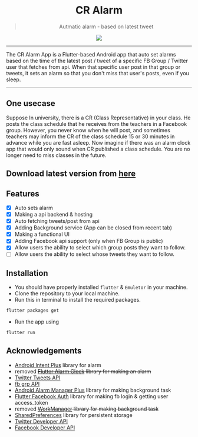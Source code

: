<div align="center">
  <h1>CR Alarm</h1>


> Autmatic alarm - based on latest tweet

[![](https://skillicons.dev/icons?i=flutter,dart,vscode,androidstudio)]()
</div>
<hr/>
The CR Alarm App is a Flutter-based Android app that auto set alarms based on the time of the latest post / tweet of a specific FB Group / Twitter user that fetches from api. When that specific user post in that group or tweets, it sets an alarm so that you don't miss that user's posts, even if you sleep.
<hr/>

## One usecase
Suppose In university, there is a CR (Class Representative) in your class. He posts the class schedule that he receives from the teachers in a Facebook group. However, you never know when he will post, and sometimes teachers may inform the CR of the class schedule 15 or 30 minutes in advance while you are fast asleep. Now imagine if there was an alarm clock app that would only sound when CR published a class schedule. You are no longer need to miss classes in the future. 


## Download latest version from [here](https://github.com/Rakibul73/CR_Alarm/releases/latest)
## Features

- [x] Auto sets alarm
- [x] Making a api backend & hosting
- [x] Auto fetching tweets/post from api
- [x] Adding Background service (App can be closed from recent tab)
- [x] Making a functional UI
- [x] Adding Facebook api support (only when FB Group is public)
- [x] Allow users the ability to select which group posts they want to follow.
- [ ] Allow users the ability to select whose tweets they want to follow.

<!-- - [ ] Multi-language Support
    - [ ] Chinese
    - [ ] Spanish -->




## Installation

* You should have properly installed `flutter` & `Emuletor` in your machine.
* Clone the repository to your local machine.
* Run this in terminal to install the required packages.
```bash
flutter packages get
```
* Run the app using
```bash
flutter run
```

## Acknowledgements

- [Android Intent Plus](https://pub.dev/packages/android_intent_plus) library for alarm
- removed ~~[Flutter Alarm Clock](https://pub.dev/packages/flutter_alarm_clock) library for making an alarm~~
- [Twitter Tweets API](https://github.com/Rakibul73/twitter_tweets_api)
- [fb grp API](https://github.com/Rakibul73/fb_grp_api)
- [Android Alarm Manager Plus](https://pub.dev/packages/android_alarm_manager_plus) library for making background task
- [Flutter Facebook Auth](https://pub.dev/packages/flutter_facebook_auth) library for making fb login & getting user access_token
- removed ~~[WorkManager](https://pub.dev/packages/workmanager) library for making background task~~
- [SharedPreferences](https://pub.dev/packages/shared_preferences) library for persistent storage
- [Twitter Developer API](https://developer.twitter.com/en/docs)
- [Facebook Developer API](https://developers.facebook.com/docs/)